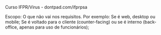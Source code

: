 Curso IFPR/Virus - dontpad.com/ifprpsa

Escopo: O que não vai nos requisitos. 
Por exemplo: 
Se é web, desktop ou mobile; 
Se é voltado para o cliente (counter-facing) ou se é interno (back-office, apenas para uso de funcionários); 
